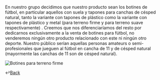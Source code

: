 En nuestro grupo decidimos que nuestro producto sean los botines de fútbol, en particular aquellos con suela y tapones para canchas de césped natural, tanto la variante con tapones de plástico como la variante con tapones de plástico y metal (para terreno firme y para terreno suave respectivamente) . Creemos que nos diferenciaríamos del resto por dedicarnos exclusivamente a la venta de botines para fútbol, no venderemos ningún otro producto relacionado con este ni ningún otro deporte. Nuestro público serían aquellas personas amateurs o semi-profesionales que jueguen al fútbol en cancha de 11 y de césped natural (mayormente las canchas de 11 son de césped natural).

![Botines para terreno firme](https://assets.adidas.com/images/h_840,f_auto,q_auto,fl_lossy,c_fill,g_auto/c39487a49ad440639cf3ad86012e86f4_9366/Botines_X_Speedflow.1_Terreno_Firme_Blanco_GW7456_01_standard.jpg)



↩️[Back](../README.md)

